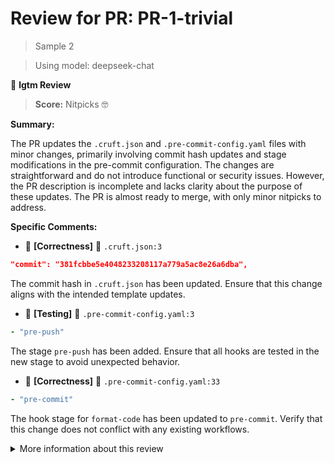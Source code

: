 # Review for PR: PR-1-trivial

> Sample 2

> Using model: deepseek-chat


🦉 **lgtm Review**

> **Score:** Nitpicks 🤓

**Summary:**

The PR updates the `.cruft.json` and `.pre-commit-config.yaml` files with minor changes, primarily involving commit hash updates and stage modifications in the pre-commit configuration. The changes are straightforward and do not introduce functional or security issues. However, the PR description is incomplete and lacks clarity about the purpose of these updates. The PR is almost ready to merge, with only minor nitpicks to address.

**Specific Comments:**

- 🦉 **[Correctness]** 🔵 `.cruft.json:3`




```json
"commit": "381fcbbe5e4048233208117a779a5ac8e26a6dba",
```


The commit hash in `.cruft.json` has been updated. Ensure that this change aligns with the intended template updates.

- 🦉 **[Testing]** 🔵 `.pre-commit-config.yaml:3`




```yaml
- "pre-push"
```


The stage `pre-push` has been added. Ensure that all hooks are tested in the new stage to avoid unexpected behavior.

- 🦉 **[Correctness]** 🔵 `.pre-commit-config.yaml:33`




```yaml
- "pre-commit"
```


The hook stage for `format-code` has been updated to `pre-commit`. Verify that this change does not conflict with any existing workflows.

<details><summary>More information about this review</summary>

- **Review id**: `4a02e24685064edf9b56c1bf05170e6d`
- **Model**: `deepseek-chat`
- **Reviewed at**: `2025-05-15T15:20:11.759570+00:00`

> See the [📚 lgtm documentation](https://makerstreet-development.gitlab.io/elements/tools/lgtm) for more information about lgtm.

</details>
